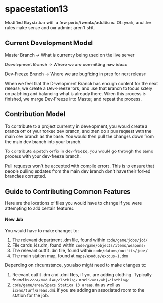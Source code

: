 # spacestation13
Modified Baystation with a few ports/tweaks/additions. Oh yeah, and the rules make sense and our admins aren't shit.

## Current Development Model
Master Branch         -> What is currently being used on the live server

Development Branch    -> Where we are committing new ideas

Dev-Freeze Branch     -> Where we are bugfixing in prep for next release

When we feel that the Development Branch has enough content for the next release, we create a Dev-Freeze fork, and use that branch to focus solely on patching and balancing what is already there. When this process is finished, we merge Dev-Freeze into Master, and repeat the process.

## Contribution Model
To contribute to a project currently in development, you would create a branch off of your forked dev branch, and then do a pull request with the main dev branch as the base. You would then pull the changes down from the main dev branch into your branch.

To contribute a patch or fix in dev-freeze, you would go through the same process with your dev-freeze branch.

Pull requests won't be accepted with compile errors. This is to ensure that people pulling updates from the main dev branch don't have their forked branches corrupted.

## Guide to Contributing Common Features
Here are the locations of files you would have to change if you were attempting to add certain features.

#### New Job
You would have to make changes to:

1. The relevant department .dm file, found within `code/game/jobs/job/`
2. File cards_ids.dm, found within `code/game/objects/items/weapons/`
3. The relevant outfit .dm file, found within `code/datums/outfits/jobs/`
4. The main station map, found at `maps/exodus/exodus-1.dmm`

Depending on circumstance, you also might need to make changes to:

1. Relevant outfit .dm and .dmi files, if you are adding clothing. Typically found in `code/modules/clothing/` and `icons/obj/clothing/`
2. `code/game/area/Space Station 13 areas.dm` as well as `icons/turf/areas.dmi` if you are adding an associated room to the station for the job.
